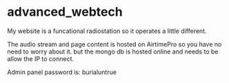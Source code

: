 # advanced_webtech
My website is a funcational radiostation so it operates a little different.

The audio stream and page content is hosted on AirtimePro so you have no need to worry about it.
but the mongo db is hosted online and needs to be allow the IP to connect.

Admin panel password is: burialuntrue
